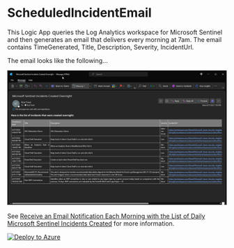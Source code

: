 # ScheduledIncidentEmail

This Logic App queries the Log Analytics workspace for Microsoft Sentinel and then generates an email that delivers every morning at 7am. The email contains TimeGenerated, Title, Description, Severity, IncidentUrl.

The email looks like the following...

<img src="EmailFromParameters.png" alt="Sample Email">

See <a href="https://cda.ms/4c7">Receive an Email Notification Each Morning with the List of Daily Microsoft Sentinel Incidents Created</a> for more information.

[![Deploy to Azure](https://aka.ms/deploytoazurebutton)](https://portal.azure.com/#create/Microsoft.Template/uri/https%3A%2F%2Fraw.githubusercontent.com%2Frod-trent%2FSentinelPlaybooks%2Fmaster%2FScheduledIncidentEmail%2Fazuredeploy.json)
